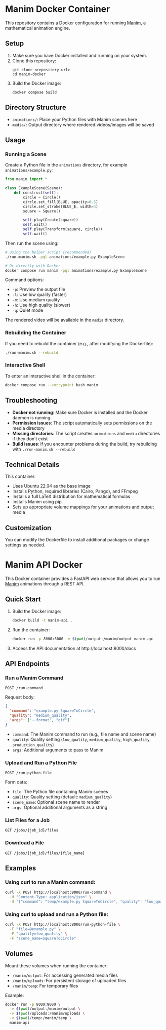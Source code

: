 # Manim Docker Container

This repository contains a Docker configuration for running [Manim](https://www.manim.community/), a mathematical animation engine.

## Setup

1. Make sure you have Docker installed and running on your system.
2. Clone this repository:
   ```
   git clone <repository-url>
   cd manim-docker
   ```
3. Build the Docker image:
   ```
   docker compose build
   ```

## Directory Structure

- `animations/`: Place your Python files with Manim scenes here
- `media/`: Output directory where rendered videos/images will be saved

## Usage

### Running a Scene

Create a Python file in the `animations` directory, for example `animations/example.py`:

```python
from manim import *

class ExampleScene(Scene):
    def construct(self):
        circle = Circle()
        circle.set_fill(BLUE, opacity=0.5)
        circle.set_stroke(BLUE_E, width=4)
        square = Square()

        self.play(Create(square))
        self.wait()
        self.play(Transform(square, circle))
        self.wait()
```

Then run the scene using:

```bash
# Using the helper script (recommended)
./run-manim.sh -pql animations/example.py ExampleScene

# Or directly with Docker
docker compose run manim -pql animations/example.py ExampleScene
```

Command options:
- `-p`: Preview the output file
- `-l`: Use low quality (faster)
- `-m`: Use medium quality
- `-h`: Use high quality (slower)
- `-q`: Quiet mode

The rendered video will be available in the `media` directory.

### Rebuilding the Container

If you need to rebuild the container (e.g., after modifying the Dockerfile):

```bash
./run-manim.sh --rebuild
```

### Interactive Shell

To enter an interactive shell in the container:

```bash
docker compose run --entrypoint bash manim
```

## Troubleshooting

- **Docker not running**: Make sure Docker is installed and the Docker daemon is running
- **Permission issues**: The script automatically sets permissions on the media directory
- **Missing directories**: The script creates `animations` and `media` directories if they don't exist
- **Build issues**: If you encounter problems during the build, try rebuilding with `./run-manim.sh --rebuild`

## Technical Details

This container:
- Uses Ubuntu 22.04 as the base image
- Installs Python, required libraries (Cairo, Pango), and FFmpeg
- Installs a full LaTeX distribution for mathematical formulas
- Installs Manim using pip
- Sets up appropriate volume mappings for your animations and output media

## Customization

You can modify the Dockerfile to install additional packages or change settings as needed.

# Manim API Docker

This Docker container provides a FastAPI web service that allows you to run [Manim](https://www.manim.community/) animations through a REST API.

## Quick Start

1. Build the Docker image:
   ```bash
   docker build -t manim-api .
   ```

2. Run the container:
   ```bash
   docker run -p 8000:8000 -v $(pwd)/output:/manim/output manim-api
   ```

3. Access the API documentation at http://localhost:8000/docs

## API Endpoints

### Run a Manim Command

```http
POST /run-command
```

Request body:
```json
{
  "command": "example.py SquareToCircle",
  "quality": "medium_quality",
  "args": ["--format", "gif"]
}
```

- `command`: The Manim command to run (e.g., file name and scene name)
- `quality`: Quality setting (`low_quality`, `medium_quality`, `high_quality`, `production_quality`)
- `args`: Additional arguments to pass to Manim

### Upload and Run a Python File

```http
POST /run-python-file
```

Form data:
- `file`: The Python file containing Manim scenes
- `quality`: Quality setting (default: `medium_quality`)
- `scene_name`: Optional scene name to render
- `args`: Optional additional arguments as a string

### List Files for a Job

```http
GET /jobs/{job_id}/files
```

### Download a File

```http
GET /jobs/{job_id}/files/{file_name}
```

## Examples

### Using curl to run a Manim command:

```bash
curl -X POST http://localhost:8000/run-command \
  -H "Content-Type: application/json" \
  -d '{"command": "temp/example.py SquareToCircle", "quality": "low_quality"}'
```

### Using curl to upload and run a Python file:

```bash
curl -X POST http://localhost:8000/run-python-file \
  -F "file=@example.py" \
  -F "quality=low_quality" \
  -F "scene_name=SquareToCircle"
```

## Volumes

Mount these volumes when running the container:

- `/manim/output`: For accessing generated media files
- `/manim/uploads`: For persistent storage of uploaded files
- `/manim/temp`: For temporary files

Example:
```bash
docker run -p 8000:8000 \
  -v $(pwd)/output:/manim/output \
  -v $(pwd)/uploads:/manim/uploads \
  -v $(pwd)/temp:/manim/temp \
  manim-api
``` 